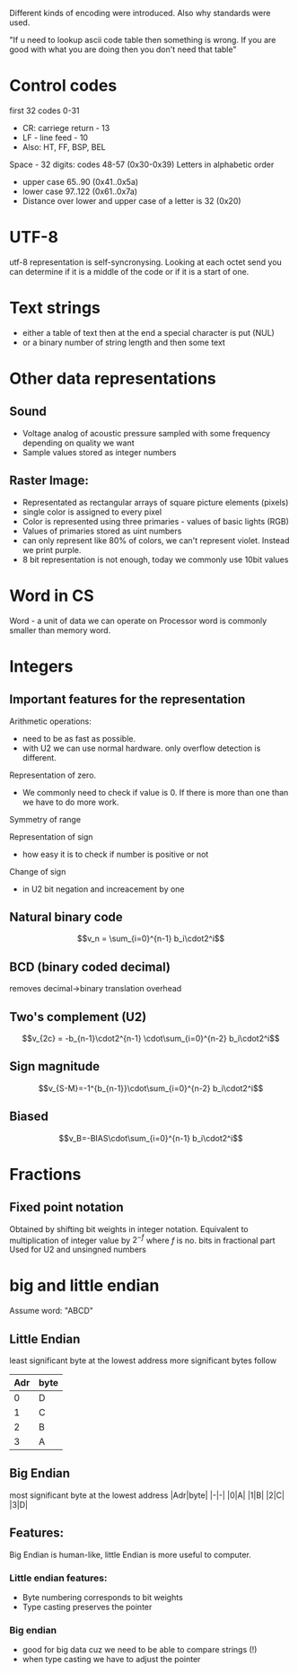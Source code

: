Different kinds of encoding were introduced. Also why standards were used.

"If u need to lookup ascii code table then something is wrong. If you are good with what you are doing then you don't need that table" 

# Control codes

first 32 codes 0-31
- CR: carriege return - 13
- LF - line feed - 10
- Also: HT, FF, BSP, BEL

Space - 32 
digits: codes 48-57 (0x30-0x39)
Letters in alphabetic order
- upper case 65..90 (0x41..0x5a)
- lower case 97..122 (0x61..0x7a)
- Distance over lower and upper case of a letter is 32 (0x20)

# UTF-8 
utf-8 representation is self-syncronysing. Looking at each octet send you can determine if it is a middle of the code or if it is a start of one.

# Text strings
- either a table of text then at the end a special character is put (NUL)
- or a binary number of string length and then some text

# Other data representations
## Sound 
- Voltage analog of acoustic pressure sampled with some frequency depending on quality we want
- Sample values stored as integer numbers

## Raster Image:
- Representated as rectangular arrays of square picture elements (pixels)
- single color is assigned to every pixel 
- Color is represented using three primaries - values of basic lights (RGB)
- Values of primaries stored as uint numbers
- can only represent like 80% of colors, we can't represent violet. Instead we print purple.
- 8 bit representation is not enough, today we commonly use 10bit values


# Word in CS
Word - a unit of data we can operate on
Processor word is commonly smaller than memory word.

# Integers
## Important features for the representation
Arithmetic operations:
- need to be as fast as possible. 
- with U2 we can use normal hardware. only overflow detection is different.

Representation of zero. 
- We commonly need to check if value is 0. If there is more than one than we have to do more work.

Symmetry of range

Representation of sign
- how easy it is to check if number is positive or not

Change of sign
- in U2 bit negation and increacement by one

## Natural binary code
$$v_n = \sum_{i=0}^{n-1} b_i\cdot2^i$$

## BCD (binary coded decimal)
removes decimal->binary translation overhead

## Two's complement (U2)
$$v_{2c} = -b_{n-1}\cdot2^{n-1} \cdot\sum_{i=0}^{n-2} b_i\cdot2^i$$

## Sign magnitude
$$v_{S-M}=-1^{b_{n-1}}\cdot\sum_{i=0}^{n-2} b_i\cdot2^i$$

## Biased
$$v_B=-BIAS\cdot\sum_{i=0}^{n-1} b_i\cdot2^i$$


# Fractions
## Fixed point notation
Obtained by shifting bit weights in integer notation.
Equivalent to multiplication of integer value by $2^{-f}$ where $f$ is no. bits in fractional part
Used for U2 and unsingned numbers


# big and little endian
Assume word: "ABCD"
## Little Endian
least significant byte at the lowest address more significant bytes follow

|Adr|byte|
|-|-|
|0|D|
|1|C|
|2|B|
|3|A|


## Big Endian 
most significant byte at the lowest address
|Adr|byte|
|-|-|
|0|A|
|1|B|
|2|C|
|3|D|

## Features:
Big Endian is human-like, little Endian is more useful to computer.

### Little endian features:
- Byte numbering corresponds to bit weights
- Type casting preserves the pointer

### Big endian
- good for big data cuz we need to be able to compare strings (!)
- when type casting we have to adjust the pointer

